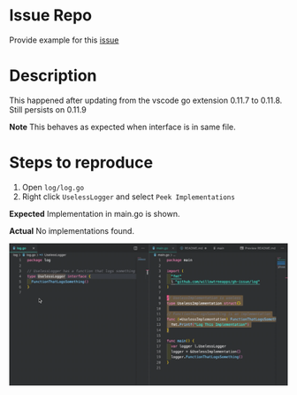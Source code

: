 # Issue Repo

Provide example for this [issue](https://github.com/microsoft/vscode-go/issues/2957)

# Description

This happened after updating from the vscode go extension 0.11.7 to 0.11.8. Still persists on 0.11.9

**Note** This behaves as expected when interface is in same file.

# Steps to reproduce

1. Open `log/log.go`
2. Right click `UselessLogger` and select `Peek Implementations`

**Expected** Implementation in main.go is shown.

**Actual** No implementations found.

![example of behavior](example.gif)

